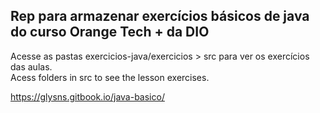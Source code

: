 
## Rep para armazenar exercícios básicos de java do curso Orange Tech + da DIO <br>
Acesse as pastas exercicios-java/exercicios > src para ver os exercícios das aulas. <br>
Acess folders in src to see the lesson exercises.

https://glysns.gitbook.io/java-basico/ 

